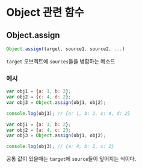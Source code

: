 # Object 관련 함수

## Object.assign
```js
Object.assign(target, source1, source2, ...)
```

`target` 오브젝트에 `sources`들을 병합하는 메소드

### 예시
```js
var obj1 = {a: 1, b: 2};
var obj2 = {c: 4, d: 2};
var obj3 = Object.assign(obj1, obj2);

console.log(obj3); // {a: 1, b: 2, c: 4, d: 2}
```

```js
var obj1 = {a: 1, b: 2};
var obj2 = {a: 4, c: 2};
var obj3 = Object.assign(obj1, obj2);

console.log(obj3); // {a: 4, b: 2, c: 2}
```
공통 값이 있을때는 `target`에 `source`들이 덮어지는 식이다.